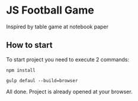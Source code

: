 # JS Football Game

Inspired by table game at notebook paper

## How to start

To start project you need to execute 2 commands:

`npm install`

`gulp defaul --build=browser`

All done. Project is already opened at your browser.
